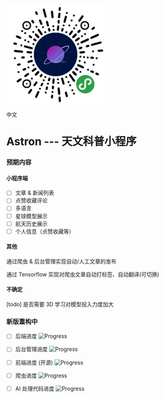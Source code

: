 <img src="./READMESOURCE/qrcode.jpg" alt="qrcode" />  

<a link="./README.zh-CN.md">中文</a>

# Astron --- 天文科普小程序

### 预期内容

#### 小程序端

- [ ] 文章 & 新闻列表  
- [ ] 点赞收藏评论  
- [ ] 多语言
- [ ] 星球模型展示  
- [ ] 航天历史展示  
- [ ] 个人信息（点赞收藏等）  

#### 其他

通过爬虫 & 后台管理实现自动/人工文章的发布  

通过 Tensorflow 实现对爬虫文章自动打标签、自动翻译(可切换)  

#### 不确定

[todo] 是否需要 3D 学习对模型投入力度加大  

### 新版重构中

- [ ] 后端进度 
![Progress](http://progressed.io/bar/30)

- [ ] 后台管理进度 
![Progress](http://progressed.io/bar/0)

- [ ] 前端进度 (开源)
![Progress](http://progressed.io/bar/0)

- [ ] 爬虫进度 
![Progress](http://progressed.io/bar/0)

- [ ] AI 处理代码进度 
![Progress](http://progressed.io/bar/0)